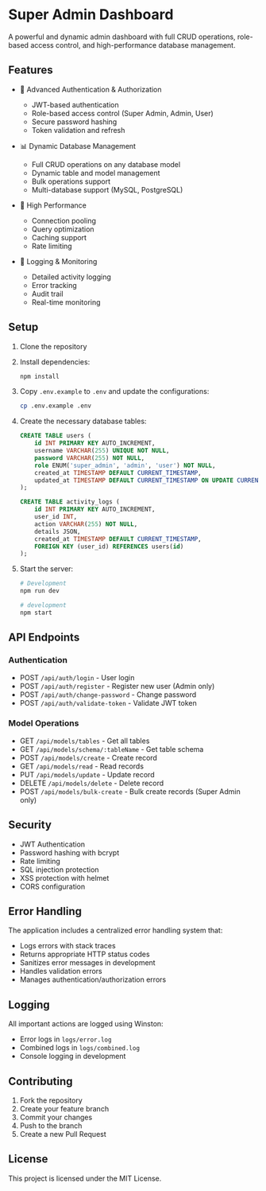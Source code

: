 # Super Admin Dashboard

A powerful and dynamic admin dashboard with full CRUD operations, role-based access control, and high-performance database management.

## Features

- 🔐 Advanced Authentication & Authorization
  - JWT-based authentication
  - Role-based access control (Super Admin, Admin, User)
  - Secure password hashing
  - Token validation and refresh

- 📊 Dynamic Database Management
  - Full CRUD operations on any database model
  - Dynamic table and model management
  - Bulk operations support
  - Multi-database support (MySQL, PostgreSQL)

- 🚀 High Performance
  - Connection pooling
  - Query optimization
  - Caching support
  - Rate limiting

- 📝 Logging & Monitoring
  - Detailed activity logging
  - Error tracking
  - Audit trail
  - Real-time monitoring

## Setup

1. Clone the repository
2. Install dependencies:
   ```bash
   npm install
   ```

3. Copy `.env.example` to `.env` and update the configurations:
   ```bash
   cp .env.example .env
   ```

4. Create the necessary database tables:
   ```sql
   CREATE TABLE users (
       id INT PRIMARY KEY AUTO_INCREMENT,
       username VARCHAR(255) UNIQUE NOT NULL,
       password VARCHAR(255) NOT NULL,
       role ENUM('super_admin', 'admin', 'user') NOT NULL,
       created_at TIMESTAMP DEFAULT CURRENT_TIMESTAMP,
       updated_at TIMESTAMP DEFAULT CURRENT_TIMESTAMP ON UPDATE CURRENT_TIMESTAMP
   );

   CREATE TABLE activity_logs (
       id INT PRIMARY KEY AUTO_INCREMENT,
       user_id INT,
       action VARCHAR(255) NOT NULL,
       details JSON,
       created_at TIMESTAMP DEFAULT CURRENT_TIMESTAMP,
       FOREIGN KEY (user_id) REFERENCES users(id)
   );
   ```

5. Start the server:
   ```bash
   # Development
   npm run dev

   # development
   npm start
   ```

## API Endpoints

### Authentication
- POST `/api/auth/login` - User login
- POST `/api/auth/register` - Register new user (Admin only)
- POST `/api/auth/change-password` - Change password
- POST `/api/auth/validate-token` - Validate JWT token

### Model Operations
- GET `/api/models/tables` - Get all tables
- GET `/api/models/schema/:tableName` - Get table schema
- POST `/api/models/create` - Create record
- GET `/api/models/read` - Read records
- PUT `/api/models/update` - Update record
- DELETE `/api/models/delete` - Delete record
- POST `/api/models/bulk-create` - Bulk create records (Super Admin only)

## Security

- JWT Authentication
- Password hashing with bcrypt
- Rate limiting
- SQL injection protection
- XSS protection with helmet
- CORS configuration

## Error Handling

The application includes a centralized error handling system that:
- Logs errors with stack traces
- Returns appropriate HTTP status codes
- Sanitizes error messages in development
- Handles validation errors
- Manages authentication/authorization errors

## Logging

All important actions are logged using Winston:
- Error logs in `logs/error.log`
- Combined logs in `logs/combined.log`
- Console logging in development

## Contributing

1. Fork the repository
2. Create your feature branch
3. Commit your changes
4. Push to the branch
5. Create a new Pull Request

## License

This project is licensed under the MIT License.
